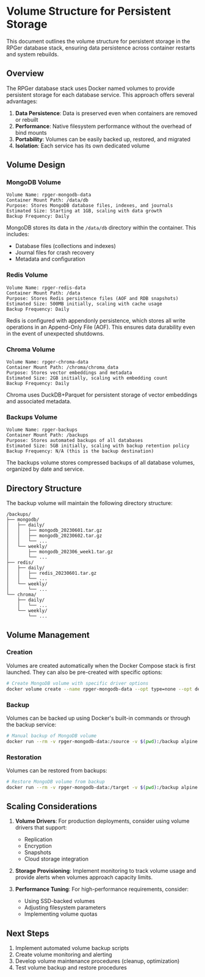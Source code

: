 # Volume Structure for Persistent Storage

This document outlines the volume structure for persistent storage in the RPGer database stack, ensuring data persistence across container restarts and system rebuilds.

## Overview

The RPGer database stack uses Docker named volumes to provide persistent storage for each database service. This approach offers several advantages:

1. **Data Persistence**: Data is preserved even when containers are removed or rebuilt
2. **Performance**: Native filesystem performance without the overhead of bind mounts
3. **Portability**: Volumes can be easily backed up, restored, and migrated
4. **Isolation**: Each service has its own dedicated volume

## Volume Design

### MongoDB Volume

```
Volume Name: rpger-mongodb-data
Container Mount Path: /data/db
Purpose: Stores MongoDB database files, indexes, and journals
Estimated Size: Starting at 1GB, scaling with data growth
Backup Frequency: Daily
```

MongoDB stores its data in the `/data/db` directory within the container. This includes:
- Database files (collections and indexes)
- Journal files for crash recovery
- Metadata and configuration

### Redis Volume

```
Volume Name: rpger-redis-data
Container Mount Path: /data
Purpose: Stores Redis persistence files (AOF and RDB snapshots)
Estimated Size: 500MB initially, scaling with cache usage
Backup Frequency: Daily
```

Redis is configured with appendonly persistence, which stores all write operations in an Append-Only File (AOF). This ensures data durability even in the event of unexpected shutdowns.

### Chroma Volume

```
Volume Name: rpger-chroma-data
Container Mount Path: /chroma/chroma_data
Purpose: Stores vector embeddings and metadata
Estimated Size: 2GB initially, scaling with embedding count
Backup Frequency: Daily
```

Chroma uses DuckDB+Parquet for persistent storage of vector embeddings and associated metadata.

### Backups Volume

```
Volume Name: rpger-backups
Container Mount Path: /backups
Purpose: Stores automated backups of all databases
Estimated Size: 5GB initially, scaling with backup retention policy
Backup Frequency: N/A (this is the backup destination)
```

The backups volume stores compressed backups of all database volumes, organized by date and service.

## Directory Structure

The backup volume will maintain the following directory structure:

```
/backups/
├── mongodb/
│   ├── daily/
│   │   ├── mongodb_20230601.tar.gz
│   │   ├── mongodb_20230602.tar.gz
│   │   └── ...
│   └── weekly/
│       ├── mongodb_202306_week1.tar.gz
│       └── ...
├── redis/
│   ├── daily/
│   │   ├── redis_20230601.tar.gz
│   │   └── ...
│   └── weekly/
│       └── ...
└── chroma/
    ├── daily/
    │   └── ...
    └── weekly/
        └── ...
```

## Volume Management

### Creation

Volumes are created automatically when the Docker Compose stack is first launched. They can also be pre-created with specific options:

```bash
# Create MongoDB volume with specific driver options
docker volume create --name rpger-mongodb-data --opt type=none --opt device=/path/to/mongodb/data --opt o=bind
```

### Backup

Volumes can be backed up using Docker's built-in commands or through the backup service:

```bash
# Manual backup of MongoDB volume
docker run --rm -v rpger-mongodb-data:/source -v $(pwd):/backup alpine tar czf /backup/mongodb-backup.tar.gz -C /source .
```

### Restoration

Volumes can be restored from backups:

```bash
# Restore MongoDB volume from backup
docker run --rm -v rpger-mongodb-data:/target -v $(pwd):/backup alpine sh -c "rm -rf /target/* && tar xzf /backup/mongodb-backup.tar.gz -C /target"
```

## Scaling Considerations

1. **Volume Drivers**: For production deployments, consider using volume drivers that support:
   - Replication
   - Encryption
   - Snapshots
   - Cloud storage integration

2. **Storage Provisioning**: Implement monitoring to track volume usage and provide alerts when volumes approach capacity limits.

3. **Performance Tuning**: For high-performance requirements, consider:
   - Using SSD-backed volumes
   - Adjusting filesystem parameters
   - Implementing volume quotas

## Next Steps

1. Implement automated volume backup scripts
2. Create volume monitoring and alerting
3. Develop volume maintenance procedures (cleanup, optimization)
4. Test volume backup and restore procedures
